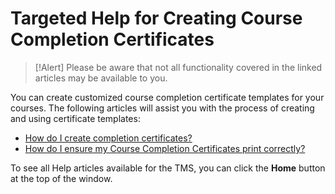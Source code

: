 # Targeted Help for Creating Course Completion Certificates

> [!Alert] Please be aware that not all functionality covered in the linked articles may be available to you.

You can create customized course completion certificate templates for your courses. The following articles will assist you with the process of creating and using certificate templates:

- [How do I create completion certificates?](../tms-administrators/miscellaneous/create-completion-certificates.md)
- [How do I ensure my Course Completion Certificates print correctly?](../tms-administrators/miscellaneous/ensure-completion-certificates-print-correctly.md)

To see all Help articles available for the TMS, you can click the **Home** button at the top of the window.

